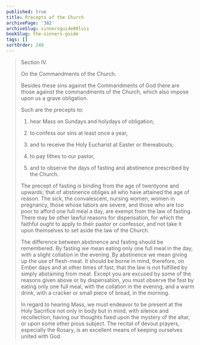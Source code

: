 ```yaml
---
published: true
title: Precepts of the Church
archivePage: '382'
archiveSlug: sinnersguide00luis
bookSlug: the-sinners-guide
tags: []
sortOrder: 249
---
```


> Section IV.
> 
> On the Commandments of the Church.
> 
> Besides these sins against the Commandments of God there are those against the commandments of the Church, which also impose upon us a grave obligation.
>
> Such are the precepts to:
>
> 1. hear Mass on Sundays and holydays of obligation;
>
> 2. to confess our sins at least once a year,
>
> 3. and to receive the Holy Eucharist at Easter or thereabouts;
>
> 4. to pay tithes to our pastor,
>
> 5. and to observe the days of fasting and abstinence prescribed by the Church.
>
> The precept of fasting is binding from the age of twentyone and upwards; that of abstinence obliges all who have attained the age of reason. The sick, the convalescent, nursing women, women in pregnancy, those whose labors are severe, and those who are too poor to afford one full meal a day, are exempt from the law of fasting. There may be other lawful reasons for dispensation, for which the faithful ought to apply to their pastor or confessor, and not take it upon themselves to set aside the law of the Church.
>
> The difference between abstinence and fasting should be remembered. By fasting we mean eating only one full meal in the day, with a slight collation in the evening. By abstinence we mean giving up the use of flesh-meat. It should be borne in mind, therefore, on Ember days and at other times of fast, that the law is not fulfilled by simply abstaining from meat. Except you are excused by some of the reasons given above or by dispensation, you must observe the fast by eating only one full meal, with the collation in the evening, and a warm drink, with a cracker or small piece of bread, in the morning.
>
> In regard to hearing Mass, we must endeavor to be present at the Holy Sacrifice not only in body but in mind, with silence and recollection, having our thoughts fixed upon the mystery of the altar, or upon some other pious subject. The recital of devout prayers, especially the Rosary, is an excellent means of keeping ourselves united with God.
